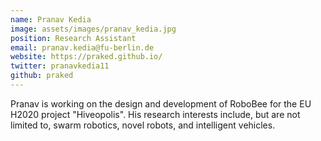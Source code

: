 ```yaml
---
name: Pranav Kedia
image: assets/images/pranav_kedia.jpg
position: Research Assistant
email: pranav.kedia@fu-berlin.de
website: https://praked.github.io/
twitter: pranavkedia11
github: praked
---
```


Pranav is working on the design and development of RoboBee for the EU H2020 project "Hiveopolis". His research interests include, but are not limited to, swarm robotics, novel robots, and intelligent vehicles.
